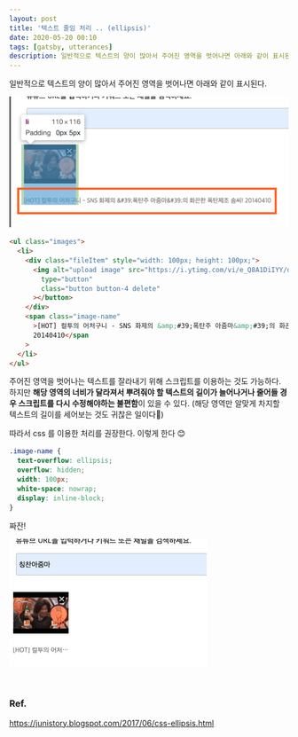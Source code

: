 ```yaml
---
layout: post
title: '텍스트 줄임 처리 .. (ellipsis)'
date: 2020-05-20 00:10
tags: [gatsby, utterances]
description: 일반적으로 텍스트의 양이 많아서 주어진 영역을 벗어나면 아래와 같이 표시된다.. 해당 영역을 벗어나는 텍스트를 잘라내기 위해 스크립트를 이용하는 것도 가능하다. 하지만 해당 영역의 너비가 달라져서 뿌려줘야 할 텍스트의 길이가 늘어나거나 줄어들 경우 스크립트를 다시 수정해야하는 불편함이 있을 수 있다.
---
```


일반적으로 텍스트의 양이 많아서 주어진 영역을 벗어나면 아래와 같이 표시된다.

![주어진 영역을 벗어난 텍스트 이미지](./ellipsis1.png)

```html
<ul class="images">
  <li>
    <div class="fileItem" style="width: 100px; height: 100px;">
      <img alt="upload image" src="https://i.ytimg.com/vi/e_Q8A1DiIYY/default.jpg" /><button
        type="button"
        class="button button-4 delete"
      ></button>
    </div>
    <span class="image-name"
      >[HOT] 컬투의 어처구니 - SNS 화제의 &amp;#39;폭탄주 아줌마&amp;#39;의 화끈한 폭탄제조 솜씨!
      20140410</span
    >
  </li>
</ul>
```

주어진 영역을 벗어나는 텍스트를 잘라내기 위해 스크립트를 이용하는 것도 가능하다. 하지만 **해당 영역의 너비가 달라져서 뿌려줘야 할 텍스트의 길이가 늘어나거나 줄어들 경우 스크립트를 다시 수정해야하는 불편함**이 있을 수 있다. (해당 영역만 알맞게 차지할 텍스트의 길이를 세어보는 것도 귀찮은 일이다😤)

따라서 css 를 이용한 처리를 권장한다. 이렇게 한다 😊

```css
.image-name {
  text-overflow: ellipsis;
  overflow: hidden;
  width: 100px;
  white-space: nowrap;
  display: inline-block;
}
```

짜잔!

![ellipsis가 적용된 이미지](./ellipsis2.png)

<br>

### Ref.

https://junistory.blogspot.com/2017/06/css-ellipsis.html

